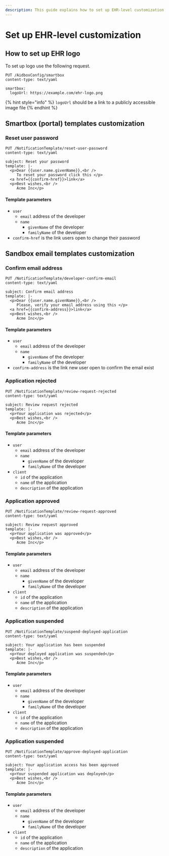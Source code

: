 ```yaml
---
description: This guide explains how to set up EHR-level customization
---
```


# Set up EHR-level customization

## How to set up EHR logo

To set up logo use the following request.

```http
PUT /AidboxConfig/smartbox
content-type: text/yaml

smartbox:
  logoUrl: https://example.com/ehr-logo.png
```

{% hint style="info" %}
`logoUrl` should be a link to a publicly accessible image file
{% endhint %}

## Smartbox (portal) templates customization

### Reset user password

```http
PUT /NotificationTemplate/reset-user-password
content-type: text/yaml

subject: Reset your password
template: |-
  <p>Dear {{user.name.givenName}},<br />
     To reset your password click this </p>
  <a href={{confirm-href}}>link</a>
  <p>Best wishes,<br />
     Acme Inc</p>
```

#### Template parameters

* `user`
  * `email` address of the developer
  * `name`
    * `givenName`  of the developer
    * `familyName` of the developer
* `confirm-href` is the link users open to change their password

## Sandbox email templates customization

### Confirm email address

```http
PUT /NotificationTemplate/developer-confirm-email
content-type: text/yaml

subject: Confirm email address
template: |-
  <p>Dear {{user.name.givenName}},<br />
     Please, verify your email address using this </p>
  <a href={{confirm-address}}>link</a>
  <p>Best wishes,<br />
     Acme Inc</p>
```

#### Template parameters

* `user`
  * `email` address of the developer
  * `name`
    * `givenName`  of the developer
    * `familyName` of the developer
* `confirm-address` is the link new user open to confirm the email exist

### Application rejected

```http
PUT /NotificationTemplate/review-request-rejected
content-type: text/yaml

subject: Review request rejected
template: |-
  <p>Your application was rejected</p>
  <p>Best wishes,<br />
     Acme Inc</p>
```

#### Template parameters

* `user`
  * `email` address of the developer
  * `name`
    * `givenName`  of the developer
    * `familyName` of the developer
* `client`
  * `id` of the application
  * `name` of the application
  * `description` of the application

### &#x20;Application approved

```http
PUT /NotificationTemplate/review-request-approved
content-type: text/yaml

subject: Review request approved
template: |-
  <p>Your application was approved</p>
  <p>Best wishes,<br />
     Acme Inc</p>
```

#### Template parameters

* `user`
  * `email` address of the developer
  * `name`
    * `givenName`  of the developer
    * `familyName` of the developer
* `client`
  * `id` of the application
  * `name` of the application
  * `description` of the application

### Application suspended

```http
PUT /NotificationTemplate/suspend-deployed-application
content-type: text/yaml

subject: Your application has been suspended
template: |-
  <p>Your deployed application was suspended</p>
  <p>Best wishes,<br />
     Acme Inc</p>
```

#### Template parameters

* `user`
  * `email` address of the developer
  * `name`
    * `givenName`  of the developer
    * `familyName` of the developer
* `client`
  * `id` of the application
  * `name` of the application
  * `description` of the application

### Application suspended

```http
PUT /NotificationTemplate/approve-deployed-application
content-type: text/yaml

subject: Your application access has been approved
template: |-
  <p>Your suspended application was deployed</p>
  <p>Best wishes,<br />
     Acme Inc</p>
```

#### Template parameters

* `user`
  * `email` address of the developer
  * `name`
    * `givenName`  of the developer
    * `familyName` of the developer
* `client`
  * `id` of the application
  * `name` of the application
  * `description` of the application
